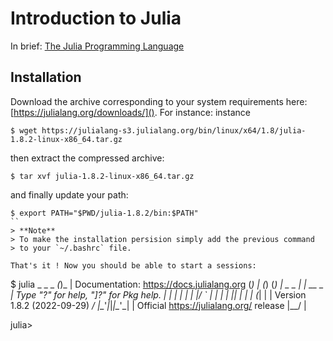 # Introduction to Julia

In brief: [The Julia Programming Language](https://julialang.org/)

## Installation

Download the archive corresponding to your system requirements here:
[https://julialang.org/downloads/](). For instance:
instance
```
$ wget https://julialang-s3.julialang.org/bin/linux/x64/1.8/julia-1.8.2-linux-x86_64.tar.gz
```
then extract the compressed archive:
```
$ tar xvf julia-1.8.2-linux-x86_64.tar.gz
```
and finally update your path:
```
$ export PATH="$PWD/julia-1.8.2/bin:$PATH"
``
> **Note**
> To make the installation persision simply add the previous command
> to your `~/.bashrc` file.

That's it ! Now you should be able to start a sessions:
```
$ julia
               _
   _       _ _(_)_     |  Documentation: https://docs.julialang.org
  (_)     | (_) (_)    |
   _ _   _| |_  __ _   |  Type "?" for help, "]?" for Pkg help.
  | | | | | | |/ _` |  |
  | | |_| | | | (_| |  |  Version 1.8.2 (2022-09-29)
 _/ |\__'_|_|_|\__'_|  |  Official https://julialang.org/ release
|__/                   |

julia>
```
